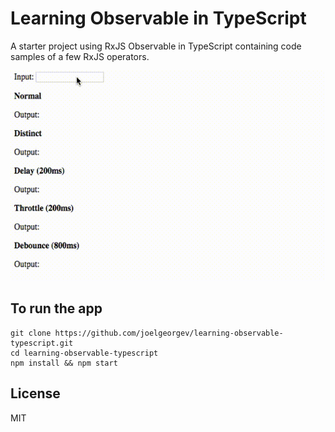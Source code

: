 # Learning Observable in TypeScript
A starter project using RxJS Observable in TypeScript containing code samples of a few RxJS operators.

![Screenshot](./images/output.gif)

## To run the app
```
git clone https://github.com/joelgeorgev/learning-observable-typescript.git
cd learning-observable-typescript
npm install && npm start
```

## License
MIT